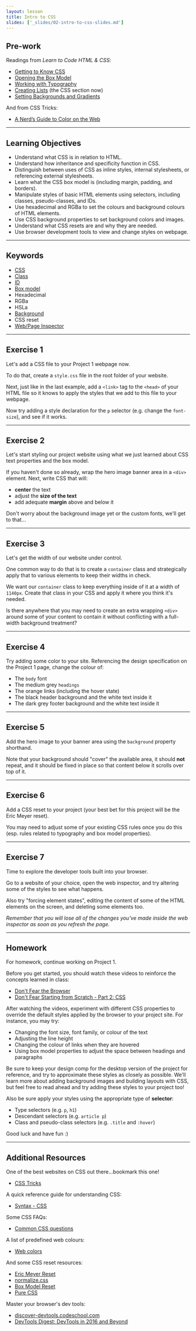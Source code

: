 ```yaml
---
layout: lesson
title: Intro to CSS
slides: ['_slides/02-intro-to-css-slides.md']
---
```


## Pre-work

Readings from *Learn to Code HTML & CSS*:

- [Getting to Know CSS](http://learn.shayhowe.com/html-css/getting-to-know-css/)
- [Opening the Box Model](http://learn.shayhowe.com/html-css/opening-the-box-model/)
- [Working with Typography](http://learn.shayhowe.com/html-css/working-with-typography/)
- [Creating Lists](http://learn.shayhowe.com/html-css/creating-lists/) (the CSS section now)
- [Setting Backgrounds and Gradients](http://learn.shayhowe.com/html-css/setting-backgrounds-and-gradients/)

And from CSS Tricks:

- [A Nerd’s Guide to Color on the Web](https://css-tricks.com/nerds-guide-color-web/)

---

## Learning Objectives

- Understand what CSS is in relation to HTML.
- Understand how inheritance and specificity function in CSS.
- Distinguish between uses of CSS as inline styles, internal stylesheets, or referencing external stylesheets.
- Learn what the CSS box model is (including margin, padding, and borders).
- Manipulate styles of basic HTML elements using selectors, including classes, pseudo-classes, and IDs.
- Use hexadecimal and RGBa to set the colours and background colours of HTML elements.
- Use CSS background properties to set background colors and images.
- Understand what CSS resets are and why they are needed.
- Use browser development tools to view and change styles on webpage.

---

## Keywords

- [CSS](https://developer.mozilla.org/en-US/docs/Web/CSS)
- [Class](https://developer.mozilla.org/en-US/docs/Web/HTML/Global_attributes/class)
- [ID](https://developer.mozilla.org/en-US/docs/Web/HTML/Global_attributes/id)
- [Box model](https://developer.mozilla.org/en-US/docs/Web/CSS/box_model)
- Hexadecimal
- RGBa
- HSLa
- [Background](https://developer.mozilla.org/en-US/docs/Web/CSS/background)
- CSS reset
- [Web/Page Inspector](https://developer.mozilla.org/en-US/docs/Tools/Page_Inspector)

---

## Exercise 1

Let's add a CSS file to your Project 1 webpage now.

To do that, create a `style.css` file in the root folder of your website.

Next, just like in the last example, add a `<link>` tag to the `<head>` of your HTML file so it knows to apply the styles that we add to this file to your webpage.

Now try adding a style declaration for the `p` selector (e.g. change the `font-size`), and see if it works.

---

## Exercise 2

Let's start styling our project website using what we just learned about CSS text properties and the box model.

If you haven't done so already, wrap the hero image banner area in a `<div>` element. Next, write CSS that will:

- **center** the text
- adjust the **size of the text**
- add adequate **margin** above and below it

Don't worry about the background image yet or the custom fonts, we'll get to that...

---

## Exercise 3

Let's get the width of our website under control.

One common way to do that is to create a `container` class and strategically apply that to various elements to keep their widths in check.

We want our `container` class to keep everything inside of it at a width of `1140px`. Create that class in your CSS and apply it where you think it's needed.

Is there anywhere that you may need to create an extra wrapping `<div>` around some of your content to contain it without conflicting with a full-width background treatment?

---

## Exercise 4

Try adding some color to your site. Referencing the design specification on the Project 1 page, change the colour of:

- The `body` font
- The medium grey `headings`
- The orange links (including the hover state)
- The black header background and the white text inside it
- The dark grey footer background and the white text inside it

---

## Exercise 5

Add the hero image to your banner area using the `background` property shorthand.

Note that your background should "cover" the available area, it should **not** repeat, and it should be fixed in place so that content below it scrolls over top of it. 

---

## Exercise 6

Add a CSS reset to your project (your best bet for this project will be the Eric Meyer reset).

You may need to adjust some of your existing CSS rules once you do this (esp. rules related to typography and box model properties).

---

## Exercise 7

Time to explore the developer tools built into your browser.

Go to a website of your choice, open the web inspector, and try altering some of the styles to see what happens.

Also try "forcing element states", editing the content of some of the HTML elements on the screen, and deleting some elements too.

*Remember that you will lose all of the changes you've made inside the web inspector as soon as you refresh the page.*

---

## Homework

For homework, continue working on Project 1.

Before you get started, you should watch these videos to reinforce the concepts learned in class:

- [Don't Fear the Browser](http://www.dontfeartheinternet.com/03-the-browser/)
- [Don't Fear Starting from Scratch - Part 2: CSS](http://www.dontfeartheinternet.com/05-from-scratch/)

After watching the videos, experiment with different CSS properties to override the default styles applied by the browser to your project site. For instance, you may try:

- Changing the font size, font family, or colour of the text
- Adjusting the line height
- Changing the colour of links when they are hovered
- Using box model properties to adjust the space between headings and paragraphs

Be sure to keep your design comp for the desktop version of the project for reference, and try to approximate these styles as closely as possible. We'll learn more about adding background images and building layouts with CSS, but feel free to read ahead and try adding these styles to your project too!

Also be sure apply your styles using the appropriate type of **selector**:

- Type selectors (e.g. `p`, `h1`)
- Descendant selectors (e.g. `article p`)
- Class and pseudo-class selectors (e.g. `.title` and `:hover`)

Good luck and have fun :)

---

## Additional Resources

One of the best websites on CSS out there...bookmark this one!

- [CSS Tricks](https://css-tricks.com/)

A quick reference guide for understanding CSS:

- [Syntax - CSS](https://developer.mozilla.org/en-US/docs/Web/CSS/Syntax)

Some CSS FAQs:

- [Common CSS questions](https://developer.mozilla.org/en-US/docs/Web/CSS/Common_CSS_Questions)

A list of predefined web colours:

- [Web colors](http://en.wikipedia.org/wiki/Web_colors)

And some CSS reset resources:

- [Eric Meyer Reset](http://meyerweb.com/eric/tools/css/reset/index.html)
- [normalize.css](http://necolas.github.io/normalize.css/)
- [Box Model Reset](https://sunnyis.me/blog/box-model-reset)
- [Pure CSS](http://purecss.io/)

Master your browser's dev tools:

- [discover-devtools.codeschool.com](http://discover-devtools.codeschool.com/)
- [DevTools Digest: DevTools in 2016 and Beyond
](https://developers.google.com/web/updates/2016/06/devtools-digest)

